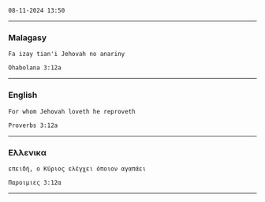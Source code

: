 `` 08-11-2024 13:50 ``

________________________________________________________

### Malagasy

```gospel
Fa izay tian'i Jehovah no anariny

Ohabolana 3:12a
```
________________________________________________________

### English

```gospel
For whom Jehovah loveth he reproveth

Proverbs 3:12a
```
________________________________________________________

### Eλλενικα

```gospel
επειδή, ο Κύριος ελέγχει όποιον αγαπάει

Παροιμιες 3:12α
```
________________________________________________________
